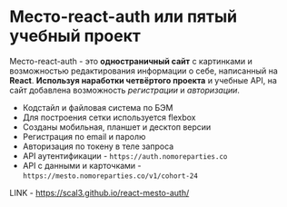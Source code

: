 # Место-react-auth или пятый учебный проект

Место-react-auth - это __одностраничный сайт__ с картинками и возможностью редактирования информации о себе, 
написанный на __React__.
__Используя наработки четвёртого проекта__ и учебные API, на сайт добавлена возможность *регистрации* и *авторизации*.

* Кодстайл и файловая система по БЭМ
* Для построения сетки используется flexbox
* Созданы мобильная, планшет и десктоп версии
* Регистрация по email и паролю
* Авторизация по токену в теле запроса
* API аутентификации - `https://auth.nomoreparties.co`
* API с данными и карточками - `https://mesto.nomoreparties.co/v1/cohort-24`

LINK - https://scal3.github.io/react-mesto-auth/